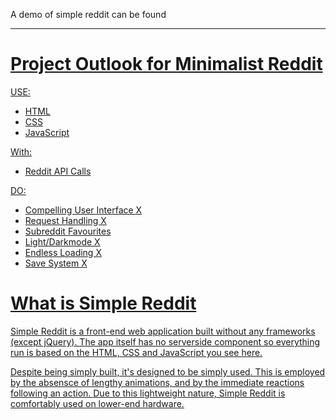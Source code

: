 A demo of simple reddit can be found <a target="_blank" href="https://reddit.ramineqbla.xyz/">
<hr>
<h1>Project Outlook for Minimalist Reddit</h1>

USE:
<ul>
<li>HTML</li>
<li>CSS</li>
<li>JavaScript</li>
</ul>

With:
<ul>
<li>Reddit API Calls</li>
</ul>

DO:
<ul>
<li>Compelling User Interface X</li>
<li>Request Handling X</li>
<li>Subreddit Favourites </li>
<li>Light/Darkmode X</li>
<li>Endless Loading X</li>
<li>Save System X</li>
</ul>

<h1>What is Simple Reddit</h1>
<p>Simple Reddit is a front-end web application built without any frameworks (except jQuery). The app itself has no serverside component
so everything run is based on the HTML, CSS and JavaScript you see here.</p>
<p>
Despite being simply built, it's designed to be simply used. This is employed by the absensce of lengthy animations, and by the immediate reactions following an action. Due to this lightweight nature, Simple Reddit is comfortably used on lower-end hardware.</p>